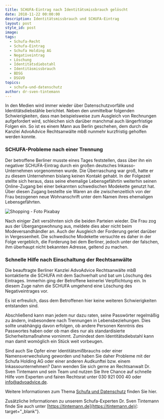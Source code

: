 ```yaml
---
title: SCHUFA-Eintrag nach Identitätsmissbrauch gelöscht
date: 2018-11-22 00:00:00
description: Identitätsmissbrauch und SCHUFA-Eintrag
layout: post
style_id: post
image:
tags:
  - Schufa-Recht
  - Schufa-Eintrag
  - Schufa Holding AG
  - Negativeintrag
  - Löschung
  - Identitätsdiebstahl
  - Identitäsmissbrauch
  - BDSG
  - DSGVO
topics:
  - schufa-und-datenschutz
author: dr-sven-tintemann
---
```

In den Medien wird immer wieder über Datenschutzvorfälle und Identitätsdiebstähle berichtet. Neben den unmittelbar folgenden Schwierigkeiten, dass man beispielsweise zum Ausgleich von Rechnungen aufgefordert wird, schleichen sich darüber manchmal auch längerfristige Folgen ein. So ist es einem Mann aus Berlin geschehen, dem durch die Kanzlei AdvoAdvice Rechtsanwälte mbB nunmehr kurzfristig geholfen werden konnte.

### SCHUFA-Probleme nach einer Trennung

Der betroffene Berliner musste eines Tages feststellen, dass über ihn ein negativer SCHUFA-Eintrag durch ein großen deutsches Inkasso-Unternehmen vorgenommen wurde. Die Überraschung war groß, hatte er zu diesem Unternehmen bislang keinen Kontakt gehabt. In der Folgezeit stellte sich heraus, dass seine ehemalige Lebensgefährtin weiterhin seinen Online-Zugang bei einer bekannten schwedischen Modekette genutzt hat. Über diesen Zugang bestellte sie Waren an die zwischenzeitlich von der Frau bezogenen neue Wohnanschrift unter dem Namen ihres ehemaligen Lebensgefährten.&nbsp;

![Shopping - Foto Pixabay](/uploads/woman-3040029-640.jpg "Ex-Lebengefährtin shoppt online weiter")

Nach einiger Zeit versöhnten sich die beiden Parteien wieder. Die Frau zog aus der Übergangswohnung aus, meldete dies aber nicht beim Modeversandhändler an. Auch der Ausgleich der Forderung geriet darüber in Vergessenheit. Die schwedische Modekette versuchte es daher in der Folge vergeblich, die Forderung bei dem Berliner, jedoch unter der falschen, ihm überhaupt nicht bekannten Adresse, geltend zu machen.&nbsp;

### Schnelle Hilfe nach Einschaltung der Rechtsanwälte

Die beauftragte Berliner Kanzlei AdvoAdvice Rechtsanwälte mbB kontaktierte die SCHUFA mit dem Sachverhalt und bat um Löschung des Eintrages. Immerhin ging der Betroffene keinerlei Verpflichtung ein. In diesem Zuge nahm die SCHUFA umgehend eine Löschung des Negativeintrages vor.

Es ist erfreulich, dass dem Betroffenen hier keine weiteren Schwierigkeiten entstanden sind.

Abschließend kann man jedem nur dazu raten, seine Passwörter regelmäßig zu ändern, insbesondere nach Trennungen in Lebensbeziehungen. Dies sollte unabhängig davon erfolgen, ob andere Personen Kenntnis des Passwortes haben oder ob man dies nur als standardisierte Sicherheitsmaßnahme vornimmt. Zumindest dem Identitätsdiebstahl kann man damit womöglich ein Stück weit vorbeugen.

Sind auch Sie Opfer einer Identitätsmißbrauchs oder einer Namensverwechslung geworden und haben Sie daher Probleme mit der Schufa Holding AG oder einer anderen Audkunftei bzw. einem Inkassounternehmen? Dann wenden Sie sich gerne an Rechtsanwalt Dr. Sven Tintemann und sein Team und nutzen Sie Ihre Chance auf schnelle Hilfe vom Experten und fairen Rechtsrat unter 030 921 000 40 oder info@advoadvice.de.

Weitere Informationen zum Thema [Schufa und Datenschutz](/themen/schufa-und-datenschutz/)&nbsp;finden Sie hier.&nbsp;

Zusätzliche Informationen zu unserem Schufa-Experten Dr. Sven Tintemann finde Sie auch unter [https://tintemann.de](https://tintemann.de){: target="_blank"}.